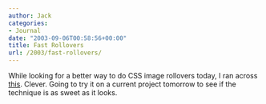 ```yaml
---
author: Jack
categories:
- Journal
date: "2003-09-06T00:58:56+00:00"
title: Fast Rollovers
url: /2003/fast-rollovers/
---
```


While looking for a better way to do CSS image rollovers today, I ran across [this][1]. Clever. Going to try it on a current project tomorrow to see if the technique is as sweet as it looks.

 [1]: http://www.pixy.cz/blogg/clanky/cssnopreloadrollovers/